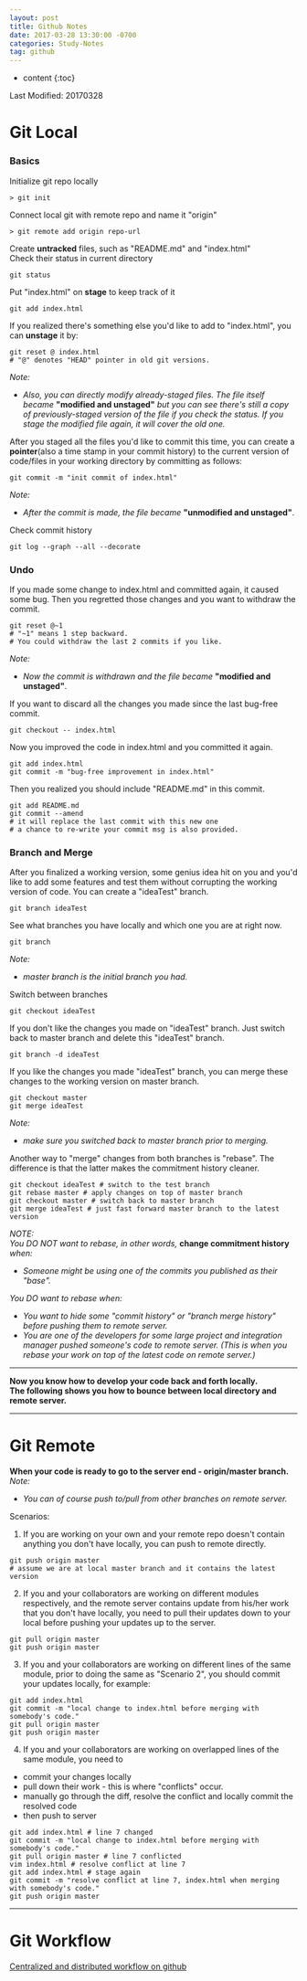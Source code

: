 ```yaml
---
layout: post
title: Github Notes
date: 2017-03-28 13:30:00 -0700
categories: Study-Notes
tag: github
---
```

* content
{:toc}



Last Modified: 20170328


# Git Local

### Basics

Initialize git repo locally  
```shell
> git init
```

Connect local git with remote repo and name it "origin"  
```shell
> git remote add origin repo-url
```

Create __untracked__ files, such as "README.md" and "index.html"  
Check their status in current directory  
```shell
git status
```

Put "index.html" on __stage__ to keep track of it
```shell
git add index.html
```

If you realized there's something else you'd like to add to "index.html", you can __unstage__ it by:  
```shell
git reset @ index.html
# "@" denotes "HEAD" pointer in old git versions.
```

_Note:_  
* _Also, you can directly modify already-staged files. The file itself became_ __"modified and unstaged"__ _but you can see there's still a copy of previously-staged version of the file if you check the status. If you stage the modified file again, it will cover the old one._

After you staged all the files you'd like to commit this time, you can create a __pointer__(also a time stamp in your commit history) to the current version of code/files in your working directory by committing as follows:  
```shell
git commit -m "init commit of index.html"
```

_Note:_  
* _After the commit is made, the file became_ __"unmodified and unstaged"__.

Check commit history
```shell
git log --graph --all --decorate
```

### Undo

If you made some change to index.html and committed again, it caused some bug. Then you regretted those changes and you want to withdraw the commit.
```shell
git reset @~1
# "~1" means 1 step backward.
# You could withdraw the last 2 commits if you like.
```

_Note:_  
* _Now the commit is withdrawn and the file became_ __"modified and unstaged"__.  

If you want to discard all the changes you made since the last bug-free commit.  
```shell
git checkout -- index.html
```

Now you improved the code in index.html and you committed it again.
```shell
git add index.html
git commit -m "bug-free improvement in index.html"
```

Then you realized you should include "README.md" in this commit.
```shell
git add README.md
git commit --amend
# it will replace the last commit with this new one
# a chance to re-write your commit msg is also provided.
```

### Branch and Merge

After you finalized a working version, some genius idea hit on you and you'd like to add some features and test them without corrupting the working version of code. You can create a "ideaTest" branch.
```shell
git branch ideaTest
```

See what branches you have locally and which one you are at right now.
```shell
git branch
```
_Note:_  
* _master branch is the initial branch you had._

Switch between branches
```shell
git checkout ideaTest
```

If you don't like the changes you made on "ideaTest" branch. Just switch back to master branch and delete this "ideaTest" branch.
```shell
git branch -d ideaTest
```

If you like the changes you made "ideaTest" branch, you can merge these changes to the working version on master branch.  
```shell
git checkout master
git merge ideaTest
```
_Note:_
* _make sure you switched back to master branch prior to merging._


Another way to "merge" changes from both branches is "rebase". The difference is that the latter makes the commitment history cleaner.
```shell
git checkout ideaTest # switch to the test branch
git rebase master # apply changes on top of master branch
git checkout master # switch back to master branch
git merge ideaTest # just fast forward master branch to the latest version
```

_NOTE:_  
_You DO NOT want to rebase, in other words,_ __change commitment history__ _when:_  
* _Someone might be using one of the commits you published as their "base"._  

_You DO want to rebase when:_
* _You want to hide some "commit history" or "branch merge history" before pushing them to remote server._  
* _You are one of the developers for some large project and integration manager pushed someone's code to remote server. (This is when you rebase your work on top of the latest code on remote server.)_

---

__Now you know how to develop your code back and forth locally.__  
__The following shows you how to bounce between local directory and remote server.__  

---

# Git Remote

__When your code is ready to go to the server end - origin/master branch.__  
_Note:_  
* _You can of course push to/pull from other branches on remote server._  

Scenarios:  
1. If you are working on your own and your remote repo doesn't contain anything you don't have locally, you can push to remote directly.
```shell
git push origin master
# assume we are at local master branch and it contains the latest version
```

2. If you and your collaborators are working on different modules respectively, and the remote server contains update from his/her work that you don't have locally, you need to pull their updates down to your local before pushing your updates up to the server.  
```shell
git pull origin master
git push origin master
```

3. If you and your collaborators are working on different lines of the same module, prior to doing the same as "Scenario 2", you should commit your updates locally, for example:  
```shell
git add index.html
git commit -m "local change to index.html before merging with somebody's code."
git pull origin master
git push origin master
```

4. If you and your collaborators are working on overlapped lines of the same module, you need to
+ commit your changes locally
+ pull down their work - this is where "conflicts" occur.
+ manually go through the diff, resolve the conflict and locally commit the resolved code
+ then push to server  

```shell
git add index.html # line 7 changed
git commit -m "local change to index.html before merging with somebody's code."
git pull origin master # line 7 conflicted
vim index.html # resolve conflict at line 7
git add index.html # stage again
git commit -m "resolve conflict at line 7, index.html when merging with somebody's code."
git push origin master
```
---

# Git Workflow

[Centralized and distributed workflow on github](https://git-scm.com/book/en/v2/Distributed-Git-Distributed-Workflows)
